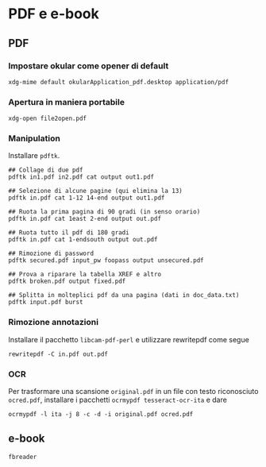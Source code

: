 # PDF e e-book

## PDF

### Impostare okular come opener di default
```
xdg-mime default okularApplication_pdf.desktop application/pdf
```


### Apertura in maniera portabile
```
xdg-open file2open.pdf
```


### Manipulation
Installare `pdftk`.
```
## Collage di due pdf
pdftk in1.pdf in2.pdf cat output out1.pdf

## Selezione di alcune pagine (qui elimina la 13)
pdftk in.pdf cat 1-12 14-end output out1.pdf

## Ruota la prima pagina di 90 gradi (in senso orario)
pdftk in.pdf cat 1east 2-end output out.pdf

## Ruota tutto il pdf di 180 gradi
pdftk in.pdf cat 1-endsouth output out.pdf

## Rimozione di password
pdftk secured.pdf input_pw foopass output unsecured.pdf

## Prova a riparare la tabella XREF e altro
pdftk broken.pdf output fixed.pdf

## Splitta in molteplici pdf da una pagina (dati in doc_data.txt)
pdftk input.pdf burst
```

### Rimozione annotazioni
Installare il pacchetto `libcam-pdf-perl` e utilizzare rewritepdf come segue
```
rewritepdf -C in.pdf out.pdf
```

### OCR
Per trasformare una scansione `original.pdf` in un file con testo
riconosciuto `ocred.pdf`, installare i pacchetti `ocrmypdf
tesseract-ocr-ita` e dare
```
ocrmypdf -l ita -j 8 -c -d -i original.pdf ocred.pdf
```


## e-book
`fbreader`
